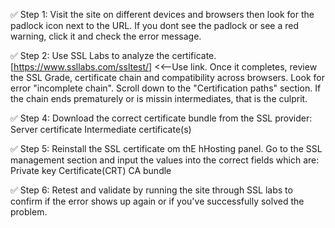 ✅ Step 1: Visit the site on different devices and browsers then look for the padlock icon next to the URL. 
If you dont see the padlock or see a red warning, click it and check the error message.

✅ Step 2: Use SSL Labs to analyze the certificate. [https://www.ssllabs.com/ssltest/] <<--Use link.
Once it completes, review the SSL Grade, certificate chain and compatibility across browsers.
Look for error "incomplete chain".
Scroll down to the "Certification paths" section. If the chain ends prematurely or is missin intermediates, that is the culprit.

✅ Step 4: Download the correct certificate bundle from the SSL provider:
Server certificate
Intermediate certificate(s)

✅ Step 5: Reinstall the SSL certificate om thE hHosting panel.
Go to the SSL management section and input the values into the correct fields which are:
Private key
Certificate(CRT)
CA bundle

✅ Step 6: Retest and validate by running the site through SSL labs to confirm if the error shows up again or if you've successfully solved the problem.